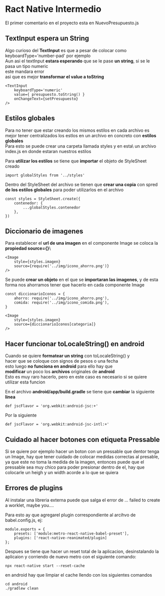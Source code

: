 # Ract Native Intermedio

El primer comentario en el proyecto esta en NuevoPresupuesto.js

## TextInput espera un String
Algo curioso del **TextInput** es que a pesar de colocar como keyboardType='number-pad' por ejemplo\
Aun asi el textInput **estara esperando** que se le pase **un string**, si se le pasa un tipo numeric\
este mandara error\
asi que es mejor **transformar el value a toString**

    <TextInput 
        keyboardType='numeric'
        value={ presupuesto.toString() }
        onChangeText={setPresupuesto}
    />

## Estilos globales

Para no tener que estar creando los mismos estilos en cada archivo es mejor tener centralizados los estlos en un archivo en concreto con **estilos globales**\
Para esto se puede crear una carpeta llamada styles y en esta\ 
un archivo index.js en donde estaran nuestros estilos

Para **utilizar los estilos** se tiene que **importar** el objeto de StyleSheet creado

    import globalStyles from '../styles'

Dentro del StyleSheet del archivo se tienen que **crear una copia** con spred **de los estilos globales** para poder utilizarlos en el archivo

    const styles = StyleSheet.create({
        contenedor: {
            ...globalStyles.contenedor
        },
    })

## Diccionario de imagenes

Para establecer el **url de una imagen** en el componente Image se coloca la **propiedad source={}**\

    <Image  
        style={styles.imagen}
        source={require('../img/icono_ahorro.png')}
    />

Se puede **crear un objeto** en el que se **importaran las imagenes**, y de esta forma nos ahorramos tener que hacerlo en cada componente Image

    const diccionarioIconos = {
        ahorro: require('../img/icono_ahorro.png'),
        comida: require('../img/icono_comida.png'),
    }

    <Image  
        style={styles.imagen}
        source={diccionarioIconos[categoria]}
    />

## Hacer funcionar toLocaleString() en android

Cuando se quiere **formatear un string** con toLocaleString() y \
hacer que se coloque con signos de pesos o una fecha\
esto luego **no funciona en android** para ello hay que \
**modificar** un poco los **archivos** originales de **android**\
Esto es muy raro hacerlo, pero en este caso es necesario si se quiere utilizar esta funcion

En el archivo  **android/app/build.gradle** se tiene que **cambiar** la siguiente **linea**

    def jscFlavor = 'org.webkit:android-jsc:+'

Por la siguiente

    def jscFlavor = 'org.webkit:android-jsc-intl:+'

## Cuidado al hacer botones con etiqueta Pressable

Si se quiere por ejemplo hacer un boton con un pressable que dentor tenga un Image, hay que tener cuidado de colocar medidas correctas al presable, ya que este no toma la medida de la imagen, entonces puede que el pressable sea muy chico para poder presionar dentro de el,
hay que colocarle un heigh y un width acorde a lo que se quiera

## Errores de plugins

Al instalar una libreria externa puede que salga el error de ... failed to create a worklet, maybe you....

Para esto ay que agregarel plugin correspondiente al arcihvo de babel.config.js, ej:

    module.exports = {
        presets: ['module:metro-react-native-babel-preset'],
        plugins: ['react-native-reanimated/plugin]
    };

Despues se tiene que hacer un reset total de la aplicacion, desinstalando la aplicaion y corriendo de nuevo metro con el siguiente comando:

    npx react-native start --reset-cache

en android hay que limpiar el cache llendo con los siguientes comandos

    cd android
    ./gradlew clean